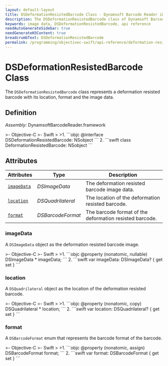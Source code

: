 ```yaml
---
layout: default-layout
title: DSDeformationResistedBarcode Class - Dynamsoft Barcode Reader iOS Edition
description: The DSDeformationResistedBarcode class of Dynamsoft Barcode Reader iOS edition represents a deformation resisted barcode with its location, format and the image data.
keywords: image data, DSDeformationResistedBarcode, api reference
needAutoGenerateSidebar: true
needGenerateH3Content: true
breadcrumbText: DSDeformationResistedBarcode
permalink: /programming/objectivec-swift/api-reference/deformation-resisted-barcode.html
---
```


# DSDeformationResistedBarcode Class

The `DSDeformationResistedBarcode` class represents a deformation resisted barcode with its location, format and the image data.

## Definition

*Assembly:* DynamsoftBarcodeReader.framework

<div class="sample-code-prefix"></div>
>- Objective-C
>- Swift
>
>1. 
```objc
@interface DSDeformationResistedBarcode: NSobject
```
2. 
```swift
class DeformationResistedBarcode: NSobject
```

## Attributes

| Attributes    | Type | Description |
| ------------- | ---- | ----------- |
| [`imageData`](#imagedata) | *DSImageData* | The deformation resisted barcode image data. |
| [`location`](#location) | *DSQuadrilateral* | The location of the deformation resisted barcode. |
| [`format`](#format) | *DSBarcodeFormat* | The barcode format of the deformation resisted barcode. |

### imageData

A `DSImageData` object as the deformation resisted barcode image.

<div class="sample-code-prefix"></div>
>- Objective-C
>- Swift
>
>1. 
```objc
@property (nonatomic, nullable) DSImageData * imageData;
```
2. 
```swift
var imageData: DSImageData? { get set }
```

### location

A `DSQuadrilateral` object as the location of the deformation resisted barcode.

<div class="sample-code-prefix"></div>
>- Objective-C
>- Swift
>
>1. 
```objc
@property (nonatomic, copy) DSQuadrilateral * location;
```
2. 
```swift
var location: DSQuadrilateral? { get set }
```

### format

A `DSBarcodeFormat` enum that represents the barcode format of the barcode.

<div class="sample-code-prefix"></div>
>- Objective-C
>- Swift
>
>1. 
```objc
@property (nonatomic, assign) DSBarcodeFormat format;
```
2. 
```swift
var format: DSBarcodeFormat { get set }
```
